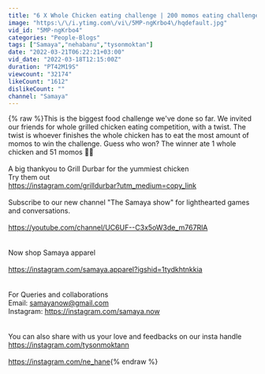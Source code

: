 ```yaml
---
title: "6 X Whole Chicken eating challenge | 200 momos eating challenge"
image: "https:\/\/i.ytimg.com\/vi\/5MP-ngKrbo4\/hqdefault.jpg"
vid_id: "5MP-ngKrbo4"
categories: "People-Blogs"
tags: ["Samaya","nehabanu","tysonmoktan"]
date: "2022-03-21T06:22:21+03:00"
vid_date: "2022-03-18T12:15:00Z"
duration: "PT42M19S"
viewcount: "32174"
likeCount: "1612"
dislikeCount: ""
channel: "Samaya"
---
```

{% raw %}This is the biggest food challenge we've done so far. We invited our friends for whole grilled chicken eating competition, with a twist. The twist is whoever finishes the whole chicken has to eat the most amount of momos to win the challenge. Guess who won? The winner ate 1 whole chicken and 51 momos 🤷‍♀️<br /><br />A big thankyou to Grill Durbar for the yummiest chicken<br />Try them out<br /><a rel="nofollow" target="blank" href="https://instagram.com/grilldurbar?utm_medium=copy_link">https://instagram.com/grilldurbar?utm_medium=copy_link</a><br /><br />Subscribe to our new channel &quot;The Samaya show&quot; for lighthearted games and conversations. <br /><br /><a rel="nofollow" target="blank" href="https://youtube.com/channel/UC6UF--C3x5oW3de_m767RlA">https://youtube.com/channel/UC6UF--C3x5oW3de_m767RlA</a><br /><br /><br />Now shop Samaya apparel<br /><br /><a rel="nofollow" target="blank" href="https://instagram.com/samaya.apparel?igshid=1tydkhtnkkia">https://instagram.com/samaya.apparel?igshid=1tydkhtnkkia</a><br /><br /><br />For Queries and collaborations <br />Email: samayanow@gmail.com    <br />Instagram: <a rel="nofollow" target="blank" href="https://instagram.com/samaya.now">https://instagram.com/samaya.now</a><br /><br /><br />You can also share with us your love and feedbacks on our insta handle<br /><a rel="nofollow" target="blank" href="https://instagram.com/tysonmoktann">https://instagram.com/tysonmoktann</a><br /><br /><a rel="nofollow" target="blank" href="https://instagram.com/ne_hane">https://instagram.com/ne_hane</a>{% endraw %}

